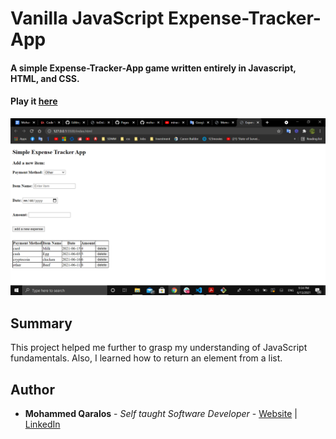 # Vanilla JavaScript Expense-Tracker-App 

#### A simple Expense-Tracker-App game written entirely in Javascript, HTML, and CSS.

#### Play it [here](https://mohammedq91.github.io/Expense-Tracker-App/)

![](ExpenseTrackerPhoto.png)

## Summary

This project helped me further to grasp my understanding of JavaScript fundamentals. Also, I learned how to return an element from a list.



## Author

- **Mohammed Qaralos** - *Self taught Software Developer* - [Website](http://127.0.0.1:5500/index.html) | [LinkedIn](https://www.linkedin.com/in/mohammed-qaralos-27151010a/)
